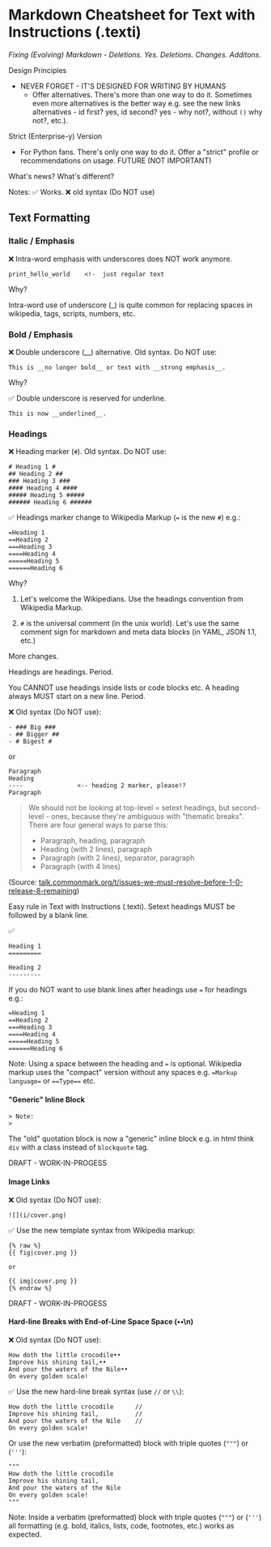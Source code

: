 # Markdown Cheatsheet for Text with Instructions (.texti)

_Fixing (Evolving) Markdown - Deletions. Yes. Deletions. Changes. Additons._


Design Principles

- NEVER FORGET - IT'S DESIGNED FOR WRITING BY HUMANS
  - Offer alternatives.  There's more than one way to do it. Sometimes even more alternatives is the better way e.g. see the new links alternatives - id first? yes, id second? yes - why not?, without `()` why not?, etc.).


Strict (Enterprise-y) Version

- For Python fans. There's only one way to do it. Offer a "strict" profile or recommendations on usage. FUTURE (NOT IMPORTANT)




What's news? What's different?

Notes:  :white_check_mark: Works.  :x: old syntax (Do NOT use)


## Text Formatting

###  Italic / Emphasis

:x: Intra-word emphasis with underscores does NOT work anymore.  

``` text
print_hello_world    <!-  just regular text
```

<!-- spelling: use italics or just italic ?? -->


Why?

Intra-word use of underscore (_) is quite common for replacing spaces in wikipedia, tags, scripts, numbers, etc.

###  Bold / Emphasis

:x: Double underscore (\_\_) alternative. Old syntax. Do NOT use:

```
This is __no longer bold__ or text with __strong emphasis__.
```

Why?

:white_check_mark: Double underscore is reserved for underline.

```
This is now __underlined__.
```

### Headings

:x: Heading marker (`#`). Old syntax. Do NOT use:

```
# Heading 1 #
## Heading 2 ##
### Heading 3 ###
#### Heading 4 ####
##### Heading 5 #####
###### Heading 6 ######
```

:white_check_mark: Headings marker change to Wikipedia Markup (`=` is the new `#`) e.g.:

```
=Heading 1
==Heading 2
===Heading 3
====Heading 4
=====Heading 5
======Heading 6
```

Why?

1. Let's welcome the Wikipedians. Use the headings convention from Wikipedia Markup.

2. `#` is the universal comment (in the unix world). Let's use the same comment sign
   for markdown and meta data blocks (in YAML, JSON 1.1, etc.)

More changes.

Headings are headings. Period.

You CANNOT use headings inside lists or code blocks etc. A heading always MUST start on a new line. Period.

 :x:  Old syntax (Do NOT use):

```
- ### Big ###
- ## Bigger ##
- # Bigest #
```

or

```
Paragraph
Heading
----               <-- heading 2 marker, please!?
Paragraph
```

> We should not be looking at top-level = setext headings, but second-level - ones, 
> because they're ambiguous with "thematic breaks". There are four general ways to parse this:
>
> - Paragraph, heading, paragraph
> - Heading (with 2 lines), paragraph
> - Paragraph (with 2 lines), separator, paragraph
> - Paragraph (with 4 lines)

(Source: [talk.commonmark.org/t/issues-we-must-resolve-before-1-0-release-8-remaining](https://talk.commonmark.org/t/issues-we-must-resolve-before-1-0-release-8-remaining/1287/14))


Easy rule in Text with Instructions (.texti). Setext headings MUST be followed by a blank line.

:white_check_mark: 

```
Heading 1
=========

Heading 2
---------
```

If you do NOT want to use blank lines after headings use `=` for headings e.g.:

```
=Heading 1
==Heading 2
===Heading 3
====Heading 4
=====Heading 5
======Heading 6
```

Note: Using a space between the heading and `=` is optional. Wikipedia markup uses the "compact" version without any spaces e.g. `=Markup language=` or `==Type==` etc.



#### "Generic" Inline Block

```
> Note:
>
```

The "old" quotation block is now a "generic" inline block e.g. in html think `div` with a class instead of `blockquote` tag.


DRAFT - WORK-IN-PROGESS


#### Image Links

:x: Old syntax (Do NOT use):

```
![](i/cover.png)
```

:white_check_mark: Use the new template syntax from Wikipedia markup:

``` text
{% raw %} 
{{ fig|cover.png }}

or

{{ img|cover.png }}
{% endraw %}
```

DRAFT - WORK-IN-PROGESS



#### Hard-line Breaks with End-of-Line Space Space (••\n)

:x: Old syntax (Do NOT use):

``` 
How doth the little crocodile••
Improve his shining tail,••
And pour the waters of the Nile••
On every golden scale!
```

:white_check_mark: Use the new hard-line break syntax (use `//` or `\\`):

``` 
How doth the little crocodile      //
Improve his shining tail,          //
And pour the waters of the Nile    //
On every golden scale!
```

Or use the new verbatim (preformatted) block with triple quotes (`"""`) or (`'''`):

``` 
"""
How doth the little crocodile
Improve his shining tail,
And pour the waters of the Nile
On every golden scale!
"""
``` 

Note: Inside a verbatim (preformatted) block with triple quotes (`"""`) or (`'''`)
all formatting (e.g. bold, italics, lists, code, footnotes, etc.) works as expected.

